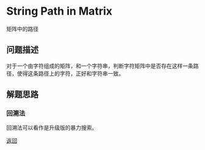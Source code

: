 # String Path in Matrix

矩阵中的路径

## 问题描述
对于一个由字符组成的矩阵，和一个字符串，判断字符矩阵中是否存在这样一条路径，使得这条路径上的字符，正好和字符串一致。

## 解题思路
### 回溯法
回溯法可以看作是升级版的暴力搜索。

[返回](./)
